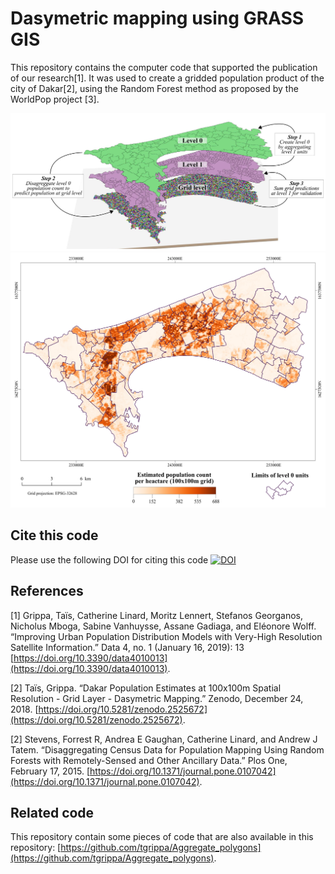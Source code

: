 # Dasymetric mapping using GRASS GIS
This repository contains the computer code that supported the publication of our research[1]. It was used to create a gridded population product of the city of Dakar[2], using the Random Forest method as proposed by the WorldPop project [3].

![](illustration/3D_levels.png) 
![](illustration/Dakar_Test_J_predictions.png) 

## Cite this code
Please use the following DOI for citing this code [![DOI](https://zenodo.org/badge/143162483.svg)](https://zenodo.org/badge/latestdoi/143162483)


## References
[1] Grippa, Taïs, Catherine Linard, Moritz Lennert, Stefanos Georganos, Nicholus Mboga, Sabine Vanhuysse, Assane Gadiaga, and Eléonore Wolff. “Improving Urban Population Distribution Models with Very-High Resolution Satellite Information.” Data 4, no. 1 (January 16, 2019): 13 [https://doi.org/10.3390/data4010013](https://doi.org/10.3390/data4010013).

[2] Taïs, Grippa. “Dakar Population Estimates at 100x100m Spatial Resolution - Grid  Layer - Dasymetric Mapping.” Zenodo, December 24, 2018. [https://doi.org/10.5281/zenodo.2525672](https://doi.org/10.5281/zenodo.2525672).

[2] Stevens, Forrest R, Andrea E Gaughan, Catherine Linard, and Andrew J Tatem. “Disaggregating Census Data for Population Mapping Using Random Forests with Remotely-Sensed and Other Ancillary Data.” Plos One, February 17, 2015. [https://doi.org/10.1371/journal.pone.0107042](https://doi.org/10.1371/journal.pone.0107042).

## Related code
This repository contain some pieces of code that are also available in this repository: [https://github.com/tgrippa/Aggregate_polygons](https://github.com/tgrippa/Aggregate_polygons).
